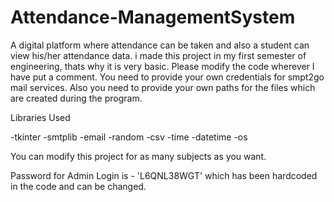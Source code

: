 # Attendance-ManagementSystem
A digital platform where attendance can be taken and also a student can view his/her attendance data.
i made this project in my first semester of engineering, thats why it is very basic.
Please modify the code wherever I have put a comment. You need to provide your own credentials for smpt2go mail services. Also you need to provide your own paths for the files which are created during the program.

Libraries Used

-tkinter
-smtplib
-email
-random
-csv
-time
-datetime
-os

You can modify this project for as many subjects as you want.

Password for Admin Login is - 'L6QNL38WGT' which has been hardcoded in the code and can be changed.
